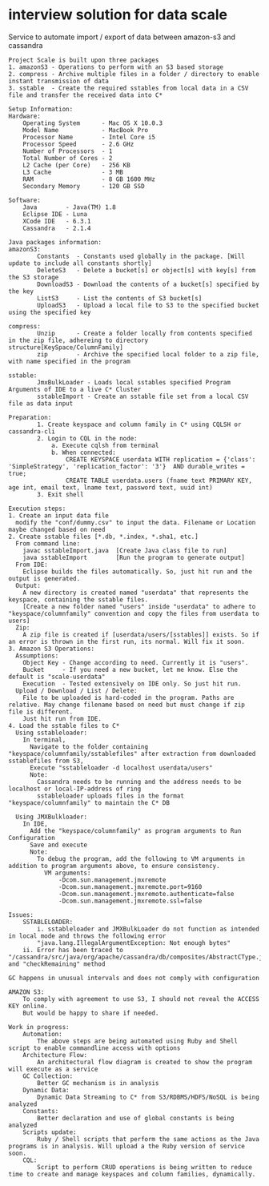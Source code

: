 # interview solution for data scale
Service to automate import / export of data between amazon-s3 and cassandra

	Project Scale is built upon three packages
	1. amazonS3 - Operations to perform with an S3 based storage
	2. compress - Archive multiple files in a folder / directory to enable instant transmission of data
  	3. sstable  - Create the required sstables from local data in a CSV file and transfer the received data into C*

	Setup Information:
  	Hardware:
		Operating System      - Mac OS X 10.0.3
		Model Name            -	MacBook Pro
		Processor Name        -	Intel Core i5
		Processor Speed       -	2.6 GHz
		Number of Processors  -	1
   		Total Number of Cores -	2
  		L2 Cache (per Core)   -	256 KB
 		L3 Cache              -	3 MB
 		RAM                   - 8 GB 1600 MHz
  		Secondary Memory      - 120 GB SSD
    
  	Software:
  		Java        - Java(TM) 1.8
 		Eclipse IDE - Luna
 		XCode IDE   - 6.3.1
 		Cassandra   - 2.1.4

	Java packages information:  
  	amazonS3:
      		Constants  - Constants used globally in the package. [Will update to include all constants shortly]
      		DeleteS3   - Delete a bucket[s] or object[s] with key[s] from the S3 storage 
      		DownloadS3 - Download the contents of a bucket[s] specified by the key
      		ListS3     - List the contents of S3 bucket[s]
      		UploadS3   - Upload a local file to S3 to the specified bucket using the specified key
      
  	compress:
      		Unzip      - Create a folder locally from contents specified in the zip file, adhereing to directory structure[KeySpace/ColumnFamily]
      		zip        - Archive the specified local folder to a zip file, with name specified in the program
      
  	sstable:
      		JmxBulkLoader - Loads local sstables specified Program Arguments of IDE to a live C* Cluster
      		sstableImport - Create an sstable file set from a local CSV file as data input

	Preparation:
    		1. Create keyspace and column family in C* using CQLSH or cassandra-cli
    		2. Login to CQL in the node:
      			a. Execute cqlsh from terminal
      			b. When connected:
        			CREATE KEYSPACE userdata WITH replication = {'class': 'SimpleStrategy', 'replication_factor': '3'}  AND durable_writes = true;
        			CREATE TABLE userdata.users (fname text PRIMARY KEY, age int, email text, lname text, password text, uuid int)
    		3. Exit shell

	Execution steps:
  	1. Create an input data file
      modify the "conf/dummy.csv" to input the data. Filename or Location maybe changed based on need
 	2. Create sstable files [*.db, *.index, *.sha1, etc.]
      From command line: 
        javac sstableImport.java  [Create Java class file to run]
        java sstableImport        [Run the program to generate output]
      From IDE:
        Eclipse builds the files automatically. So, just hit run and the output is generated.
      Output:
        A new directory is created named "userdata" that represents the keyspace, containing the sstable files.
        [Create a new folder named "users" inside "userdata" to adhere to "keyspace/columnfamily" convention and copy the files from userdata to users]
      Zip:
        A zip file is created if [userdata/users/[sstables]] exists. So if an error is thrown in the first run, its normal. Will fix it soon.
  	3. Amazon S3 Operations:
      Assumptions:
        Object Key - Change according to need. Currently it is "users".
        Bucket     - If you need a new bucket, let me know. Else the default is "scale-userdata"
        Execution  - Tested extensively on IDE only. So just hit run.
      Upload / Download / List / Delete:
        File to be uploaded is hard-coded in the program. Paths are relative. May change filename based on need but must change if zip file is different.
        Just hit run from IDE.
 	4. Load the sstable files to C*
      Using sstableloader: 
        In terminal, 
          Navigate to the folder containing "keyspace/columnfamily/sstablefiles" after extraction from downloaded sstablefiles from S3,
          Execute "sstableloader -d localhost userdata/users"
          Note:
            Cassandra needs to be running and the address needs to be localhost or local-IP-address of ring
            sstableloader uploads files in the format "keyspace/columnfamily" to maintain the C* DB
            
      Using JMXBulkloader: 
        In IDE, 
          Add the "keyspace/columnfamily" as program arguments to Run Configuration
          Save and execute
          Note:
            To debug the program, add the following to VM arguments in addition to program arguments above, to ensure consistency.
              VM arguments:
                  -Dcom.sun.management.jmxremote
                  -Dcom.sun.management.jmxremote.port=9160
                  -Dcom.sun.management.jmxremote.authenticate=false
                  -Dcom.sun.management.jmxremote.ssl=false

	Issues:
    	SSTABLELOADER:
      		i. sstableloader and JMXBulkLoader do not function as intended in local mode and throws the following error
          	"java.lang.IllegalArgumentException: Not enough bytes"
		ii. Error has been traced to "/cassandra/src/java/org/apache/cassandra/db/composites/AbstractCType.java" and "checkRemaining" method
        
	GC happens in unusual intervals and does not comply with configuration
      
    AMAZON S3:
      	To comply with agreement to use S3, I should not reveal the ACCESS KEY online.
      	But would be happy to share if needed.

	Work in progress:
    	Automation:
      		The above steps are being automated using Ruby and Shell script to enable commandline access with options
    	Architecture Flow:
    		An architectural flow diagram is created to show the program will execute as a service
    	GC Collection:
      		Better GC mechanism is in analysis
    	Dynamic Data:
      		Dynamic Data Streaming to C* from S3/RDBMS/HDFS/NoSQL is being analyzed
    	Constants:
      		Better declaration and use of global constants is being analyzed
    	Scripts update:
      		Ruby / Shell scripts that perform the same actions as the Java programs is in analysis. Will upload a the Ruby version of service soon.
    	CQL:
      		Script to perform CRUD operations is being written to reduce time to create and manage keyspaces and column families, dynamically.

